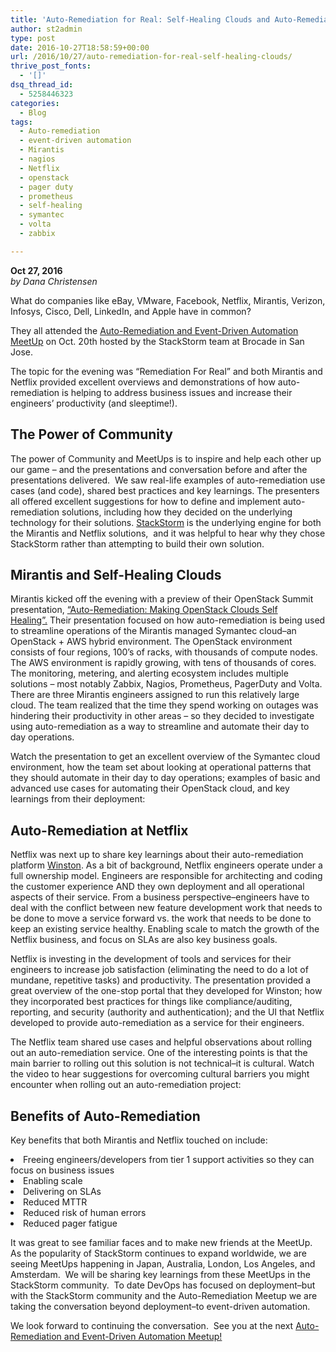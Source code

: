 ```yaml
---
title: 'Auto-Remediation for Real: Self-Healing Clouds and Auto-Remediation as a Service'
author: st2admin
type: post
date: 2016-10-27T18:58:59+00:00
url: /2016/10/27/auto-remediation-for-real-self-healing-clouds/
thrive_post_fonts:
  - '[]'
dsq_thread_id:
  - 5258446323
categories:
  - Blog
tags:
  - Auto-remediation
  - event-driven automation
  - Mirantis
  - nagios
  - Netflix
  - openstack
  - pager duty
  - prometheus
  - self-healing
  - symantec
  - volta
  - zabbix

---
```

**Oct 27, 2016**  
_by Dana Christensen_

What do companies like eBay, VMware, Facebook, Netflix, Mirantis, Verizon, Infosys, Cisco, Dell, LinkedIn, and Apple have in common?

They all attended the <a href="http://www.meetup.com/Auto-Remediation-and-Event-Driven-Automation/" target="_blank">Auto-Remediation and Event-Driven Automation MeetUp</a> on Oct. 20th hosted by the StackStorm team at Brocade in San Jose.

The topic for the evening was “Remediation For Real” and both Mirantis and Netflix provided excellent overviews and demonstrations of how auto-remediation is helping to address business issues and increase their engineers’ productivity (and sleeptime!).

<!--more-->

## The Power of Community

The power of Community and MeetUps is to inspire and help each other up our game &#8211; and the presentations and conversation before and after the presentations delivered.  We saw real-life examples of auto-remediation use cases (and code), shared best practices and key learnings. The presenters all offered excellent suggestions for how to define and implement auto-remediation solutions, including how they decided on the underlying technology for their solutions. [StackStorm][1] is the underlying engine for both the Mirantis and Netflix solutions,  and it was helpful to hear why they chose StackStorm rather than attempting to build their own solution.

## Mirantis and Self-Healing Clouds

Mirantis kicked off the evening with a preview of their OpenStack Summit presentation, <a href="https://www.mirantis.com/blog/auto-remediation-making-an-openstack-cloud-self-healing/" target="_blank">“Auto-Remediation: Making OpenStack Clouds Self Healing”.</a> Their presentation focused on how auto-remediation is being used to streamline operations of the Mirantis managed Symantec cloud&#8211;an OpenStack + AWS hybrid environment. The OpenStack environment consists of four regions, 100’s of racks, with thousands of compute nodes. The AWS environment is rapidly growing, with tens of thousands of cores. The monitoring, metering, and alerting ecosystem includes multiple solutions &#8211; most notably Zabbix, Nagios, Prometheus, PagerDuty and Volta. There are three Mirantis engineers assigned to run this relatively large cloud. The team realized that the time they spend working on outages was hindering their productivity in other areas &#8211; so they decided to investigate using auto-remediation as a way to streamline and automate their day to day operations.

Watch the presentation to get an excellent overview of the Symantec cloud environment, how the team set about looking at operational patterns that they should automate in their day to day operations; examples of basic and advanced use cases for automating their OpenStack cloud, and key learnings from their deployment:

<p style="text-align: center;">
</p>

## Auto-Remediation at Netflix

Netflix was next up to share key learnings about their auto-remediation platform <a href="http://techblog.netflix.com/2016/08/introducing-winston-event-driven.html" target="_blank"><span>Winston</span></a><span>. As a bit of background, Netflix engineers operate under a full ownership model. Engineers are responsible for architecting and coding the customer experience AND they own deployment and all operational aspects of their service. From a business perspective&#8211;engineers have to deal with the conflict between new feature development work that needs to be done to move a service forward vs. the work that needs to be done to keep an existing service healthy. Enabling scale to match the growth of the Netflix business, and focus on SLAs are also key business goals.</span>

Netflix is investing in the development of tools and services for their engineers to increase job satisfaction (eliminating the need to do a lot of mundane, repetitive tasks) and productivity. The presentation provided a great overview of the one-stop portal that they developed for Winston; how they incorporated best practices for things like compliance/auditing, reporting, and security (authority and authentication); and the UI that Netflix developed to provide auto-remediation as a service for their engineers.

The Netflix team shared use cases and helpful observations about rolling out an auto-remediation service. One of the interesting points is that the main barrier to rolling out this solution is not technical&#8211;it is cultural. Watch the video to hear suggestions for overcoming cultural barriers you might encounter when rolling out an auto-remediation project:

<p style="text-align: center;">
</p>

## Benefits of Auto-Remediation

Key benefits that both Mirantis and Netflix touched on include:

<li dir="ltr">
  Freeing engineers/developers from tier 1 support activities so they can focus on business issues
</li>
<li dir="ltr">
  Enabling scale
</li>
<li dir="ltr">
  Delivering on SLAs
</li>
<li dir="ltr">
  Reduced MTTR
</li>
<li dir="ltr">
  Reduced risk of human errors
</li>
<li dir="ltr">
  Reduced pager fatigue
</li>

It was great to see familiar faces and to make new friends at the MeetUp. As the popularity of StackStorm continues to expand worldwide, we are seeing MeetUps happening in Japan, Australia, London, Los Angeles, and Amsterdam.  We will be sharing key learnings from these MeetUps in the StackStorm community.  To date DevOps has focused on deployment&#8211;but with the StackStorm community and the Auto-Remediation Meetup we are taking the conversation beyond deployment&#8211;to event-driven automation.

We look forward to continuing the conversation.  See you at the next <a href="http://www.meetup.com/Auto-Remediation-and-Event-Driven-Automation/" target="_blank"><span>Auto-Remediation and Event-Driven Automation Meetup! </span></a>

 [1]: https://stackstorm.com/